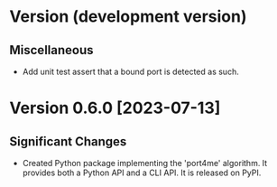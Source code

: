 # Version (development version)

## Miscellaneous

* Add unit test assert that a bound port is detected as such.


# Version 0.6.0 [2023-07-13]

## Significant Changes

 * Created Python package implementing the 'port4me' algorithm.  It
   provides both a Python API and a CLI API.  It is released on PyPI.
